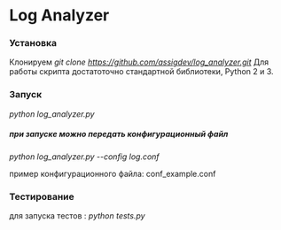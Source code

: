 # Log Analyzer

### Установка

Клонируем
*git clone https://github.com/assigdev/log_analyzer.git*
Для работы скрипта достатоточно стандартной библиотеки, Python 2 и 3.

### Запуск

*python log_analyzer.py*

##### при запуске можно передать конфигурационный файл

*python log_analyzer.py --config log.conf*

пример конфигурационного файла: conf_example.conf

### Тестирование

для запуска тестов : 
*python tests.py*

